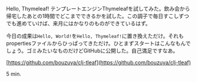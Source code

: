 Hello, Thymeleaf! テンプレートエンジンThymeleafを試してみた。飲み会から帰宅したあとの1時間でどこまでできるかを試した。この調子で毎日すこしずつでも進めていけば、来月にはかなりのものができているはず。

今日の成果は`Hello, World!`を`Hello, Thymeleaf!`に置き換えただけ。それもpropertiesファイルからひっぱってきただけ。ひとまずスタートはこんなもんでしょう。ゴミみたいなものだけどGitHubに公開した。自己満足ですなあ。

[https://github.com/bouzuya/clj-tleaf](https://github.com/bouzuya/clj-tleaf)

5 min.
